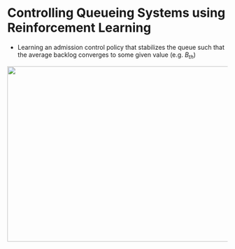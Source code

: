 # Controlling Queueing Systems using Reinforcement Learning
- Learning an admission control policy that stabilizes the queue such that the average backlog converges to some given value (e.g. $B_{th}$)
<img src="https://raw.githubusercontent.com/majidraeis/Figs/master/queue_demo.gif" width="600" height="400" />
